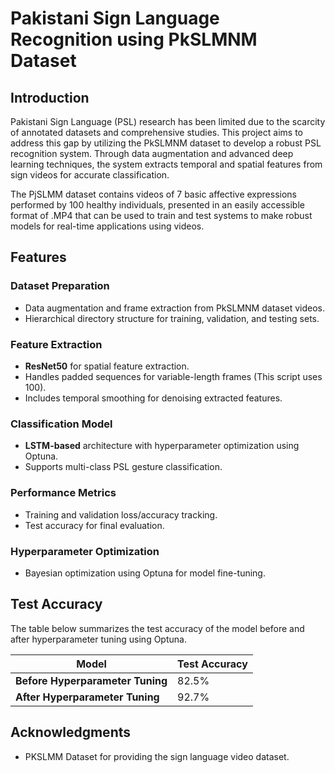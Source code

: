 # Pakistani Sign Language Recognition using PkSLMNM Dataset

## Introduction
Pakistani Sign Language (PSL) research has been limited due to the scarcity of annotated datasets and comprehensive studies. This project aims to address this gap by utilizing the PkSLMNM dataset to develop a robust PSL recognition system. Through data augmentation and advanced deep learning techniques, the system extracts temporal and spatial features from sign videos for accurate classification.

The PjSLMM dataset contains videos of 7 basic affective expressions performed by 100 healthy individuals, presented in an easily accessible format of .MP4 that can be used to train and test systems to make robust models for real-time applications using videos.

## Features

### Dataset Preparation
- Data augmentation and frame extraction from PkSLMNM dataset videos.
- Hierarchical directory structure for training, validation, and testing sets.

### Feature Extraction
- **ResNet50** for spatial feature extraction.
- Handles padded sequences for variable-length frames (This script uses 100).
- Includes temporal smoothing for denoising extracted features.

### Classification Model
- **LSTM-based** architecture with hyperparameter optimization using Optuna.
- Supports multi-class PSL gesture classification.

### Performance Metrics
- Training and validation loss/accuracy tracking.
- Test accuracy for final evaluation.

### Hyperparameter Optimization
- Bayesian optimization using Optuna for model fine-tuning.

## Test Accuracy

The table below summarizes the test accuracy of the model before and after hyperparameter tuning using Optuna.

| **Model**                             | **Test Accuracy** |
|---------------------------------------|-------------------|
| **Before Hyperparameter Tuning**      | 82.5%             |
| **After Hyperparameter Tuning**       | 92.7%             |

## Acknowledgments
- PKSLMM Dataset for providing the sign language video dataset.
